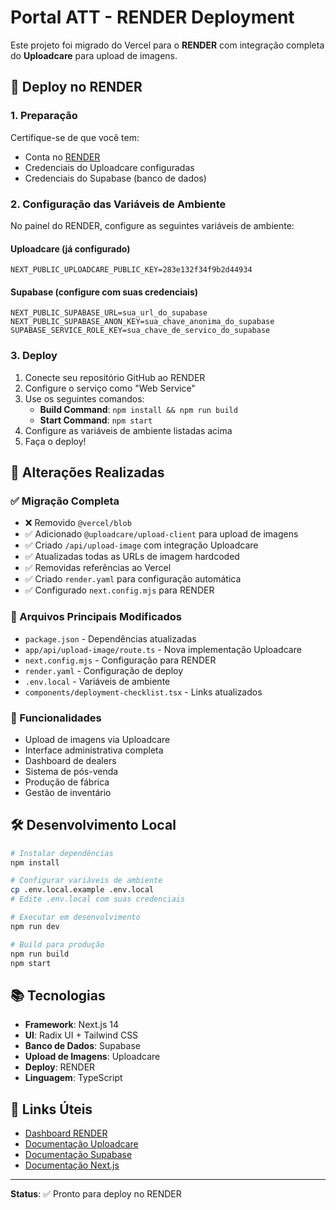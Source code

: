 # Portal ATT - RENDER Deployment

Este projeto foi migrado do Vercel para o **RENDER** com integração completa do **Uploadcare** para upload de imagens.

## 🚀 Deploy no RENDER

### 1. Preparação
Certifique-se de que você tem:
- Conta no [RENDER](https://render.com)
- Credenciais do Uploadcare configuradas
- Credenciais do Supabase (banco de dados)

### 2. Configuração das Variáveis de Ambiente

No painel do RENDER, configure as seguintes variáveis de ambiente:

#### Uploadcare (já configurado)
```
NEXT_PUBLIC_UPLOADCARE_PUBLIC_KEY=283e132f34f9b2d44934
```

#### Supabase (configure com suas credenciais)
```
NEXT_PUBLIC_SUPABASE_URL=sua_url_do_supabase
NEXT_PUBLIC_SUPABASE_ANON_KEY=sua_chave_anonima_do_supabase
SUPABASE_SERVICE_ROLE_KEY=sua_chave_de_servico_do_supabase
```

### 3. Deploy

1. Conecte seu repositório GitHub ao RENDER
2. Configure o serviço como "Web Service"
3. Use os seguintes comandos:
   - **Build Command**: `npm install && npm run build`
   - **Start Command**: `npm start`
4. Configure as variáveis de ambiente listadas acima
5. Faça o deploy!

## 🔧 Alterações Realizadas

### ✅ Migração Completa
- ❌ Removido `@vercel/blob` 
- ✅ Adicionado `@uploadcare/upload-client` para upload de imagens
- ✅ Criado `/api/upload-image` com integração Uploadcare
- ✅ Atualizadas todas as URLs de imagem hardcoded
- ✅ Removidas referências ao Vercel
- ✅ Criado `render.yaml` para configuração automática
- ✅ Configurado `next.config.mjs` para RENDER

### 📁 Arquivos Principais Modificados
- `package.json` - Dependências atualizadas
- `app/api/upload-image/route.ts` - Nova implementação Uploadcare
- `next.config.mjs` - Configuração para RENDER
- `render.yaml` - Configuração de deploy
- `.env.local` - Variáveis de ambiente
- `components/deployment-checklist.tsx` - Links atualizados

### 🌟 Funcionalidades
- Upload de imagens via Uploadcare
- Interface administrativa completa
- Dashboard de dealers
- Sistema de pós-venda
- Produção de fábrica
- Gestão de inventário

## 🛠️ Desenvolvimento Local

```bash
# Instalar dependências
npm install

# Configurar variáveis de ambiente
cp .env.local.example .env.local
# Edite .env.local com suas credenciais

# Executar em desenvolvimento
npm run dev

# Build para produção
npm run build
npm start
```

## 📚 Tecnologias

- **Framework**: Next.js 14
- **UI**: Radix UI + Tailwind CSS
- **Banco de Dados**: Supabase
- **Upload de Imagens**: Uploadcare
- **Deploy**: RENDER
- **Linguagem**: TypeScript

## 🔗 Links Úteis

- [Dashboard RENDER](https://dashboard.render.com/)
- [Documentação Uploadcare](https://uploadcare.com/docs/)
- [Documentação Supabase](https://supabase.com/docs)
- [Documentação Next.js](https://nextjs.org/docs)

---

**Status**: ✅ Pronto para deploy no RENDER